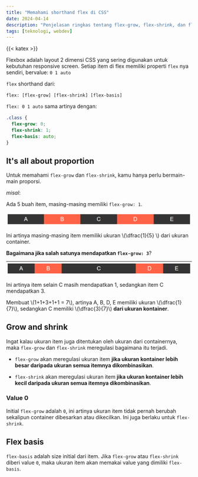 ```yaml
---
title: "Memahami shorthand flex di CSS"
date: 2024-04-14
description: "Penjelasan ringkas tentang flex-grow, flex-shrink, dan flex-basis"
tags: [teknologi, webdev]
---
```


{{< katex >}}

Flexbox adalah layout 2 dimensi CSS yang sering digunakan untuk kebutuhan responsive screen. Setiap item di flex memiliki properti `flex` nya sendiri, bervalue: `0 1 auto`

`flex` shorthand dari:

```plain
flex: [flex-grow] [flex-shrink] [flex-basis]
```

`flex: 0 1 auto` sama artinya dengan:

```css
.class {
  flex-grow: 0;
  flex-shrink: 1;
  flex-basis: auto;
}
```

## It's all about proportion

Untuk memahami `flex-grow` dan `flex-shrink`, kamu hanya perlu bermain-main proporsi.

*misal*:

Ada 5 buah item, masing-masing memiliki `flex-grow: 1`.

![img01](./img/img01.png "Lima buah item")

Ini artinya masing-masing item memiliki ukuran \\(\dfrac{1}{5} \\) dari ukuran container.

**Bagaimana jika salah satunya mendapatkan `flex-grow: 3`**?

![img02](./img/img02.png "C mendapatkan `flex-grow: 3`")

Ini artinya item selain C masih mendapatkan 1, sedangkan item C mendapatkan 3.

Membuat \\(1+1+3+1+1 = 7\\), artinya A, B, D, E memiliki ukuran \\(\dfrac{1}{7}\\), sedangkan C memiliki \\(\dfrac{3}{7}\\) **dari ukuran kontainer**.

## Grow and shrink

Ingat kalau ukuran item juga ditentukan oleh ukuran dari containernya, maka `flex-grow` dan `flex-shrink` meregulasi bagaimana itu terjadi.

- `flex-grow` akan meregulasi ukuran item **jika ukuran kontainer lebih besar daripada ukuran semua itemnya dikombinasikan**.

- `flex-shrink` akan meregulasi ukuran item **jika ukuran kontainer lebih kecil daripada ukuran semua itemnya dikombinasikan**.

### Value 0

Initial `flex-grow` adalah `0`, ini artinya ukuran item tidak pernah berubah sekalipun container dibesarkan atau dikecilkan. Ini juga berlaku untuk `flex-shrink`.

## Flex basis

`flex-basis` adalah size initial dari item. Jika `flex-grow` atau `flex-shrink` diberi value `0`, maka ukuran item akan memakai value yang dimiliki `flex-basis`.